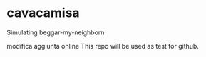 # cavacamisa
Simulating beggar-my-neighborn

modifica aggiunta online
This repo will be used as test for github.
